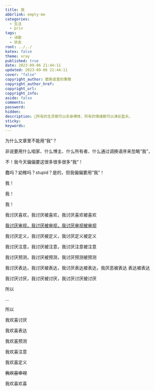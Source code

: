 ```yaml
---
title: 我
abbrlink: empty-me
categories:
  - 生活
  - priv
tags:
  - 诗歌
  - 状态
root: ../../
katex: false
theme: xray
published: true
date: 2023-09-06 21:44:11
updated: 2023-09-06 21:44:11
cover: "false"
copyright_author: 歇斯底里的秉蕳
copyright_author_href: 
copyright_url: 
copyright_info: 
aside: false
comments: 
password: 
hidden: 
description: 🤪所有的生灵都可以赤身裸体，所有的情绪都可以沸反盈天。
sticky: 
keywords:
---
```



为什么文章里不能用“我”？

非说要用什么咱家、什么博主、什么所有者、什么通过调换语序来忽略“我”，

不！我今天偏偏要这很多很多很多“我”！

蠢吗？幼稚吗？stupid？是的，但我偏偏要用“我”！

我！

我！

我！

我讨厌喜欢，我讨厌被喜欢，我讨厌喜欢被喜欢

<u>我讨厌审视，我讨厌被审视，我讨厌审视被审视</u>

我讨厌定义，我讨厌被定义，我讨厌定义被定义

我讨厌注意，我讨厌被注意，我讨厌注意被注意

我讨厌预测，我讨厌被预测，我讨厌预测被预测

我讨厌表达，我讨厌被表达，我讨厌表达被表达，我厌恶被表达 表达被表达

我讨厌讨厌，我讨厌被讨厌，我讨厌讨厌被讨厌

所以

...


所以

我欢喜讨厌

我欢喜表达

我欢喜预测

我欢喜注意

我欢喜定义

~~我欢喜审视~~

我欢喜欢喜


